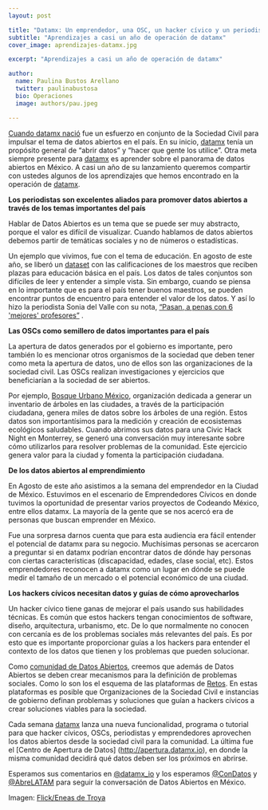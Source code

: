 ```yaml
---
layout: post

title: "Datamx: Un emprendedor, una OSC, un hacker cívico y un periodista entran a una plataforma de datos abiertos"
subtitle: "Aprendizajes a casi un año de operación de datamx"
cover_image: aprendizajes-datamx.jpg

excerpt: "Aprendizajes a casi un año de operación de datamx"

author:
  name: Paulina Bustos Arellano
  twitter: paulinabustosa
  bio: Operaciones
  image: authors/pau.jpeg

---
```


[Cuando datamx nació](http://blog.codeandomexico.org/2013/05/14/plataforma-civica-de-datos-abiertos-de-mexico/) fue un esfuerzo en conjunto de la Sociedad Civil para impulsar el tema de datos
abiertos en el país. En su inicio, [datamx](http://datamx.io) tenía un propósito general de “abrir datos” y “hacer que gente los utilice”. Otra meta siempre presente para [datamx](http://datamx.io)  es  aprender sobre el panorama de datos abiertos en México. A casi un año de su lanzamiento queremos compartir con ustedes algunos de los aprendizajes que hemos encontrado en la operación de [datamx](http://datamx.io).

**Los periodistas son excelentes aliados para promover datos abiertos a través de los temas importantes del país**

Hablar de Datos Abiertos es un tema que se puede ser muy abstracto, porque el valor es difícil de visualizar. Cuando hablamos de datos abiertos debemos partir de temáticas sociales y no de números o estadísticas.

Un ejemplo que vivimos, fue con el tema de educación. En agosto de este año, se liberó un [dataset](http://datamx.io/dataset/resultados-concurso-edb-2014) con las calificaciones de los maestros que reciben plazas para educación básica en el país. Los datos de tales conjuntos son difíciles de leer y entender a simple vista. Sin embargo, cuando se piensa en lo importante que es para el país tener buenos maestros, se pueden encontrar puntos de encuentro para entender el valor de los datos. Y así lo hizo la periodista Sonia del Valle con su nota, [“Pasan, a penas con 6 'mejores' profesores”](http://instagram.com/p/r5EuBTFbqn/?modal=true) . 

**Las OSCs como semillero de datos importantes para el país**

La apertura de datos generados por el gobierno es importante, pero también lo es mencionar otros organismos de la sociedad que deben tener como meta la apertura de datos, uno de ellos son las organizaciones de la sociedad civil. Las OSCs realizan investigaciones y ejercicios que beneficiarían a la sociedad de ser abiertos.

Por ejemplo, [Bosque Urbano México](http://bosqueurbanomexico.org), organización dedicada a generar un inventario de árboles en las ciudades, a través de la participación ciudadana, genera miles de datos sobre los árboles de una región.  Estos datos son importantísimos para la medición y creación de ecosistemas ecológicos saludables. Cuando abrimos sus datos para una Civic Hack Night en Monterrey, se generó una conversación muy interesante sobre cómo utilizarlos para resolver problemas de la comunidad. Este ejercicio genera valor para la ciudad y fomenta la participación ciudadana. 


**De los datos abiertos al emprendimiento**

En Agosto de este año asistimos a la semana del emprendedor en la Ciudad de México. Estuvimos en el escenario de Emprendedores Cívicos en donde tuvimos la oportunidad de presentar varios proyectos de Codeando México, entre ellos datamx. La mayoría de la gente que se nos acercó era de personas que buscan emprender en México.

Fue una sorpresa darnos cuenta que para esta audiencia era fácil entender el potencial de datamx para su negocio. Muchísimas personas se acercaron a preguntar si en datamx podrían encontrar datos de dónde hay personas con ciertas características (discapacidad, edades, clase social, etc). Estos emprendedores reconocen a datamx como un lugar en dónde se puede medir el tamaño de un mercado o el potencial económico de una ciudad. 

**Los hackers cívicos necesitan datos y guías de cómo aprovecharlos**

Un hacker cívico tiene ganas de mejorar el país usando sus habilidades técnicas. Es común que estos hackers tengan conocimientos de software, diseño, arquitectura, urbanismo, etc. De lo  que normalmente no conocen con cercanía es de los problemas sociales más relevantes del país. Es por esto que es importante proporcionar guías a los hackers para entender el contexto de los datos que tienen y los problemas que pueden solucionar.

Como [comunidad de Datos Abiertos](http://opendata.mx), creemos que además de Datos Abiertos se deben crear  mecanismos para la definición de problemas sociales. Como lo son los el esquema de las plataformas de [Retos](http://codeandomexico.org/retos). En estas plataformas es posible que Organizaciones de la Sociedad Civil e instancias de gobierno definan problemas y soluciones que guían a hackers cívicos a crear soluciones viables para la sociedad. 

Cada semana [datamx](http://datamx.io) lanza una nueva funcionalidad, programa o tutorial para que hacker cívicos, OSCs, periodistas y emprendedores aprovechen los datos abiertos desde la sociedad civil para la comunidad. La última fue el [Centro de Apertura de Datos] (http://apertura.datamx.io), en donde la misma comunidad decidirá qué datos deben ser los próximos en abrirse. 

Esperamos sus comentarios en [@datamx_io](http://twitter.com/datamx_io) y los esperamos [@ConDatos](http://condatos.org) y [@AbreLATAM](http://abrelatam.org) para seguir la conversación de Datos Abiertos en México.

Imagen: [Flick/Eneas de Troya](https://www.flickr.com/photos/eneas/3247053188/in/photolist-5WVZME-7n3do3-4Pchws-4UTb6J-3auUqh-atqCUm-6UGK6P-5Ws51D-5ctrKr-5YB7QQ-mCSDe-4G3P7E-5geShq-4BRoTr-bEmmKL-9tNsa2-647xHS-5bNaNb-4G3Psj-9XFpQ4-5Q2Lmo-a9n5xb-dYWARf-5mBASK-5adFPE-7b7v6V-643kbZ-39gGA5-4bQD2s-4T1Tq2-JuNy3-6VhDsu-wVWN9-4mR7rK-5Gkazj-aLXDiR-5WrzGg-7rftDz-4hBhyR-5DbXV9-7QZnfm-7Q5u6Y-5bHC3e-4WrpFD-7cFJek-dqWX6G-7fWjt-nW3g2P-54vKL6-dsZQfL)
